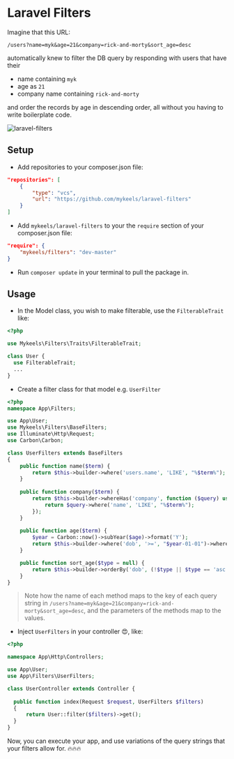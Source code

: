 # Laravel Filters

Imagine that this URL:

```text
/users?name=myk&age=21&company=rick-and-morty&sort_age=desc
```

automatically knew to filter the DB query by responding with users that have their

- name containing `myk`
- age as `21`
- company name containing `rick-and-morty`

and order the records by age in descending order, all without you having to write boilerplate code.

![laravel-filters](https://user-images.githubusercontent.com/11996508/43687436-08f61c1c-98cd-11e8-962b-cd32c2d3bfb3.gif)

## Setup

- Add repositories to your composer.json file:

```json
"repositories": [
    {
        "type": "vcs",
        "url": "https://github.com/mykeels/laravel-filters"
    }
]
```

- Add `mykeels/laravel-filters` to your the `require` section of your composer.json file:

```json
"require": {
    "mykeels/filters": "dev-master"
}
```

- Run `composer update` in your terminal to pull the package in.

## Usage

- In the Model class, you wish to make filterable, use the `FilterableTrait` like:

```php
<?php

use Mykeels\Filters\Traits\FilterableTrait;

class User {
  use FilterableTrait;
  ...
}
```

- Create a filter class for that model e.g. `UserFilter`

```php
<?php
namespace App\Filters;

use App\User;
use Mykeels\Filters\BaseFilters;
use Illuminate\Http\Request;
use Carbon\Carbon;

class UserFilters extends BaseFilters
{
    public function name($term) {
        return $this->builder->where('users.name', 'LIKE', "%$term%");
    }
  
    public function company($term) {
        return $this->builder->whereHas('company', function ($query) use ($term) {
            return $query->where('name', 'LIKE', "%$term%");
        });
    }
  
    public function age($term) {
        $year = Carbon::now()->subYear($age)->format('Y');
        return $this->builder->where('dob', '>=', "$year-01-01")->where('dob', '<=', "$year-12-31");
    }

    public function sort_age($type = null) {
        return $this->builder->orderBy('dob', (!$type || $type == 'asc') ? 'desc' : 'asc');
    }
}
```

> Note how the name of each method maps to the key of each query string in `/users?name=myk&age=21&company=rick-and-morty&sort_age=desc`, and the parameters of the methods map to the values.

- Inject `UserFilters` in your controller 😍, like:

```php
<?php

namespace App\Http\Controllers;

use App\User;
use App\Filters\UserFilters;

class UserController extends Controller {
  
  public function index(Request $request, UserFilters $filters)
  {
      return User::filter($filters)->get();
  }
}
```

Now, you can execute your app, and use variations of the query strings that your filters allow for. 🔥🔥🔥

